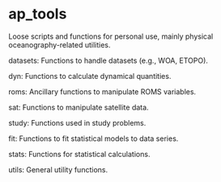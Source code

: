 ap_tools
========

Loose scripts and functions for personal use, mainly physical oceanography-related utilities.

datasets: Functions to handle datasets (e.g., WOA, ETOPO).

dyn:      Functions to calculate dynamical quantities.

roms:     Ancillary functions to manipulate ROMS variables.

sat:      Functions to manipulate satellite data.

study:    Functions used in study problems.

fit:      Functions to fit statistical models to data series.

stats:    Functions for statistical calculations.

utils:    General utility functions.
